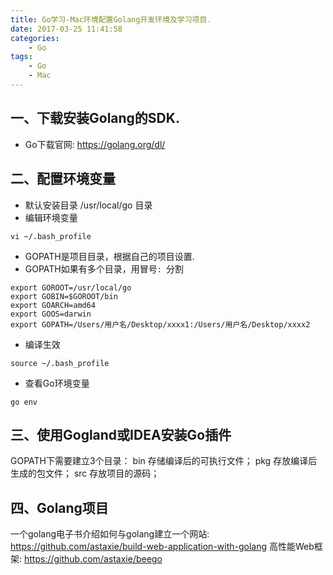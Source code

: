 ```yaml
---
title: Go学习-Mac环境配置Golang开发环境及学习项目.
date: 2017-03-25 11:41:58
categories:
    - Go
tags: 
    - Go
    - Mac
---
```


## 一、下载安装Golang的SDK.
* Go下载官网:
https://golang.org/dl/

## 二、配置环境变量
* 默认安装目录 /usr/local/go 目录
* 编辑环境变量

```
vi ~/.bash_profile
```

* GOPATH是项目目录，根据自己的项目设置.
* GOPATH如果有多个目录，用冒号`: `分割

```
export GOROOT=/usr/local/go
export GOBIN=$GOROOT/bin
export GOARCH=amd64
export GOOS=darwin
export GOPATH=/Users/用户名/Desktop/xxxx1:/Users/用户名/Desktop/xxxx2
```

* 编译生效

```
source ~/.bash_profile
```

* 查看Go环境变量

```
go env
```

## 三、使用Gogland或IDEA安装Go插件
GOPATH下需要建立3个目录： 
bin 存储编译后的可执行文件； 
pkg 存放编译后生成的包文件； 
src 存放项目的源码；

## 四、Golang项目
一个golang电子书介绍如何与golang建立一个网站:
https://github.com/astaxie/build-web-application-with-golang
高性能Web框架:
https://github.com/astaxie/beego


